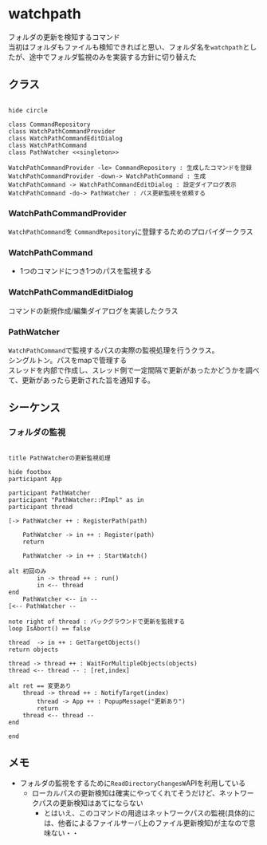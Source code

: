 # watchpath

フォルダの更新を検知するコマンド  
当初はフォルダもファイルも検知できればと思い、フォルダ名を`watchpath`としたが、途中でフォルダ監視のみを実装する方針に切り替えた


## クラス

```plantuml

hide circle

class CommandRepository
class WatchPathCommandProvider
class WatchPathCommandEditDialog
class WatchPathCommand
class PathWatcher <<singleton>>

WatchPathCommandProvider -le> CommandRepository : 生成したコマンドを登録
WatchPathCommandProvider -down-> WatchPathCommand : 生成
WatchPathCommand -> WatchPathCommandEditDialog : 設定ダイアログ表示
WatchPathCommand -do-> PathWatcher : パス更新監視を依頼する
```

### WatchPathCommandProvider

`WatchPathCommand`を `CommandRepository`に登録するためのプロバイダークラス

### WatchPathCommand

- 1つのコマンドにつき1つのパスを監視する

### WatchPathCommandEditDialog

コマンドの新規作成/編集ダイアログを実装したクラス

### PathWatcher

`WatchPathCommand`で監視するパスの実際の監視処理を行うクラス。  
シングルトン。パスをmapで管理する  
スレッドを内部で作成し、スレッド側で一定間隔で更新があったかどうかを調べて、更新があったら更新された旨を通知する。

## シーケンス

### フォルダの監視

```plantuml

title PathWatcherの更新監視処理

hide footbox
participant App

participant PathWatcher
participant "PathWatcher::PImpl" as in
participant thread

[-> PathWatcher ++ : RegisterPath(path)

	PathWatcher -> in ++ : Register(path)
	return

	PathWatcher -> in ++ : StartWatch()

alt 初回のみ
		in -> thread ++ : run()
		in <-- thread
end
	PathWatcher <-- in --
[<-- PathWatcher --

note right of thread : バックグラウンドで更新を監視する
loop IsAbort() == false

thread  -> in ++ : GetTargetObjects()
return objects

thread -> thread ++ : WaitForMultipleObjects(objects)
thread <-- thread -- : [ret,index]

alt ret == 変更あり
	thread -> thread ++ : NotifyTarget(index)
		thread -> App ++ : PopupMessage("更新あり")
		return
	thread <-- thread --
end

end

```


## メモ

- フォルダの監視をするために`ReadDirectoryChangesW`APIを利用している
  - ローカルパスの更新検知は確実にやってくれてそうだけど、ネットワークパスの更新検知はあてにならない
    - とはいえ、このコマンドの用途はネットワークパスの監視(具体的には、他者によるファイルサーバ上のファイル更新検知)が主なので意味ない・・

